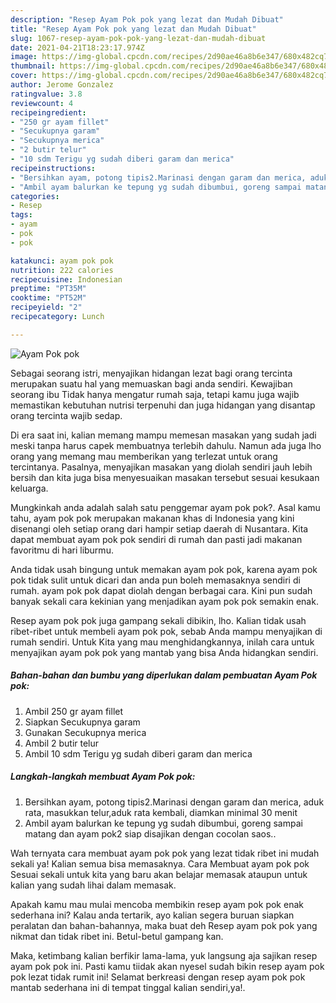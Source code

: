 ```yaml
---
description: "Resep Ayam Pok pok yang lezat dan Mudah Dibuat"
title: "Resep Ayam Pok pok yang lezat dan Mudah Dibuat"
slug: 1067-resep-ayam-pok-pok-yang-lezat-dan-mudah-dibuat
date: 2021-04-21T18:23:17.974Z
image: https://img-global.cpcdn.com/recipes/2d90ae46a8b6e347/680x482cq70/ayam-pok-pok-foto-resep-utama.jpg
thumbnail: https://img-global.cpcdn.com/recipes/2d90ae46a8b6e347/680x482cq70/ayam-pok-pok-foto-resep-utama.jpg
cover: https://img-global.cpcdn.com/recipes/2d90ae46a8b6e347/680x482cq70/ayam-pok-pok-foto-resep-utama.jpg
author: Jerome Gonzalez
ratingvalue: 3.8
reviewcount: 4
recipeingredient:
- "250 gr ayam fillet"
- "Secukupnya garam"
- "Secukupnya merica"
- "2 butir telur"
- "10 sdm Terigu yg sudah diberi garam dan merica"
recipeinstructions:
- "Bersihkan ayam, potong tipis2.Marinasi dengan garam dan merica, aduk rata, masukkan telur,aduk rata kembali, diamkan minimal 30 menit"
- "Ambil ayam balurkan ke tepung yg sudah dibumbui, goreng sampai matang dan ayam pok2 siap disajikan dengan cocolan saos.."
categories:
- Resep
tags:
- ayam
- pok
- pok

katakunci: ayam pok pok 
nutrition: 222 calories
recipecuisine: Indonesian
preptime: "PT35M"
cooktime: "PT52M"
recipeyield: "2"
recipecategory: Lunch

---
```



![Ayam Pok pok](https://img-global.cpcdn.com/recipes/2d90ae46a8b6e347/680x482cq70/ayam-pok-pok-foto-resep-utama.jpg)

Sebagai seorang istri, menyajikan hidangan lezat bagi orang tercinta merupakan suatu hal yang memuaskan bagi anda sendiri. Kewajiban seorang ibu Tidak hanya mengatur rumah saja, tetapi kamu juga wajib memastikan kebutuhan nutrisi terpenuhi dan juga hidangan yang disantap orang tercinta wajib sedap.

Di era  saat ini, kalian memang mampu memesan masakan yang sudah jadi meski tanpa harus capek membuatnya terlebih dahulu. Namun ada juga lho orang yang memang mau memberikan yang terlezat untuk orang tercintanya. Pasalnya, menyajikan masakan yang diolah sendiri jauh lebih bersih dan kita juga bisa menyesuaikan masakan tersebut sesuai kesukaan keluarga. 



Mungkinkah anda adalah salah satu penggemar ayam pok pok?. Asal kamu tahu, ayam pok pok merupakan makanan khas di Indonesia yang kini disenangi oleh setiap orang dari hampir setiap daerah di Nusantara. Kita dapat membuat ayam pok pok sendiri di rumah dan pasti jadi makanan favoritmu di hari liburmu.

Anda tidak usah bingung untuk memakan ayam pok pok, karena ayam pok pok tidak sulit untuk dicari dan anda pun boleh memasaknya sendiri di rumah. ayam pok pok dapat diolah dengan berbagai cara. Kini pun sudah banyak sekali cara kekinian yang menjadikan ayam pok pok semakin enak.

Resep ayam pok pok juga gampang sekali dibikin, lho. Kalian tidak usah ribet-ribet untuk membeli ayam pok pok, sebab Anda mampu menyajikan di rumah sendiri. Untuk Kita yang mau menghidangkannya, inilah cara untuk menyajikan ayam pok pok yang mantab yang bisa Anda hidangkan sendiri.

<!--inarticleads1-->

##### Bahan-bahan dan bumbu yang diperlukan dalam pembuatan Ayam Pok pok:

1. Ambil 250 gr ayam fillet
1. Siapkan Secukupnya garam
1. Gunakan Secukupnya merica
1. Ambil 2 butir telur
1. Ambil 10 sdm Terigu yg sudah diberi garam dan merica




<!--inarticleads2-->

##### Langkah-langkah membuat Ayam Pok pok:

1. Bersihkan ayam, potong tipis2.Marinasi dengan garam dan merica, aduk rata, masukkan telur,aduk rata kembali, diamkan minimal 30 menit
1. Ambil ayam balurkan ke tepung yg sudah dibumbui, goreng sampai matang dan ayam pok2 siap disajikan dengan cocolan saos..




Wah ternyata cara membuat ayam pok pok yang lezat tidak ribet ini mudah sekali ya! Kalian semua bisa memasaknya. Cara Membuat ayam pok pok Sesuai sekali untuk kita yang baru akan belajar memasak ataupun untuk kalian yang sudah lihai dalam memasak.

Apakah kamu mau mulai mencoba membikin resep ayam pok pok enak sederhana ini? Kalau anda tertarik, ayo kalian segera buruan siapkan peralatan dan bahan-bahannya, maka buat deh Resep ayam pok pok yang nikmat dan tidak ribet ini. Betul-betul gampang kan. 

Maka, ketimbang kalian berfikir lama-lama, yuk langsung aja sajikan resep ayam pok pok ini. Pasti kamu tiidak akan nyesel sudah bikin resep ayam pok pok lezat tidak rumit ini! Selamat berkreasi dengan resep ayam pok pok mantab sederhana ini di tempat tinggal kalian sendiri,ya!.

